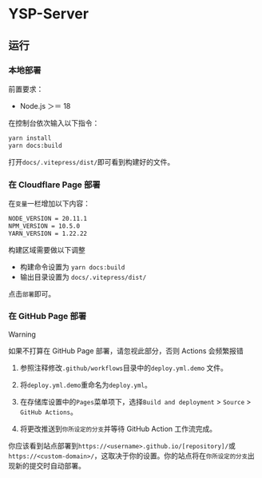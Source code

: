# YSP-Server

## 运行
### 本地部署

前置要求：

- Node.js ＞＝ 18 

在控制台依次输入以下指令：

```bash
yarn install
yarn docs:build
```

打开`docs/.vitepress/dist/`即可看到构建好的文件。

### 在 Cloudflare Page 部署

在`变量`一栏增加以下内容：

```bash
NODE_VERSION = 20.11.1
NPM_VERSION = 10.5.0
YARN_VERSION = 1.22.22
```

构建区域需要做以下调整
- 构建命令设置为 `yarn docs:build`
- 输出目录设置为 `docs/.vitepress/dist/`

点击`部署`即可。

### 在 GitHub Page 部署

> [!WARNING]  
> 如果不打算在 GitHub Page 部署，请忽视此部分，否则 Actions 会频繁报错

1. 参照注释修改`.github/workflows`目录中的`deploy.yml.demo` 文件。

2. 将`deploy.yml.demo`重命名为`deploy.yml`。

3. 在存储库设置中的`Pages`菜单项下，选择`Build and deployment` > `Source` > `GitHub Actions`。

4. 将更改推送到`你所设定的分支`并等待 GitHub Action 工作流完成。

你应该看到站点部署到`https://<username>.github.io/[repository]/`或`https://<custom-domain>/`，这取决于你的设置。你的站点将在`你所设定的分支`出现新的提交时自动部署。
